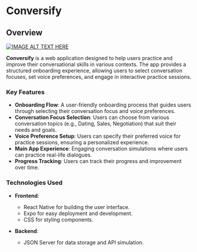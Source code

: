 # Conversify

## Overview
[![IMAGE ALT TEXT HERE](https://img.youtube.com/vi/y9Tx40wEaog/0.jpg)](https://youtu.be/y9Tx40wEaog)

**Conversify** is a web application designed to help users practice and improve their conversational skills in various contexts. The app provides a structured onboarding experience, allowing users to select conversation focuses, set voice preferences, and engage in interactive practice sessions.

### Key Features

- **Onboarding Flow**: A user-friendly onboarding process that guides users through selecting their conversation focus and voice preferences.
- **Conversation Focus Selection**: Users can choose from various conversation topics (e.g., Dating, Sales, Negotiation) that suit their needs and goals.
- **Voice Preference Setup**: Users can specify their preferred voice for practice sessions, ensuring a personalized experience.
- **Main App Experience**: Engaging conversation simulations where users can practice real-life dialogues.
- **Progress Tracking**: Users can track their progress and improvement over time.

### Technologies Used

- **Frontend**: 
  - React Native for building the user interface.
  - Expo for easy deployment and development.
  - CSS for styling components.
  
- **Backend**:
  - JSON Server for data storage and API simulation.



